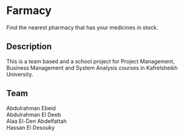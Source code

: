 # Farmacy
Find the nearest pharmacy that has your medicines in stock.

## Description
This is a team based and a school project for Project Management, Business Management and System Analysis courses in Kafrelsheikh University.

## Team
Abdulrahman Ebeid</br>
Abdulrahman El Deeb</br>
Alaa El-Den Abdelfattah</br>
Hassan El Desouky</br>
